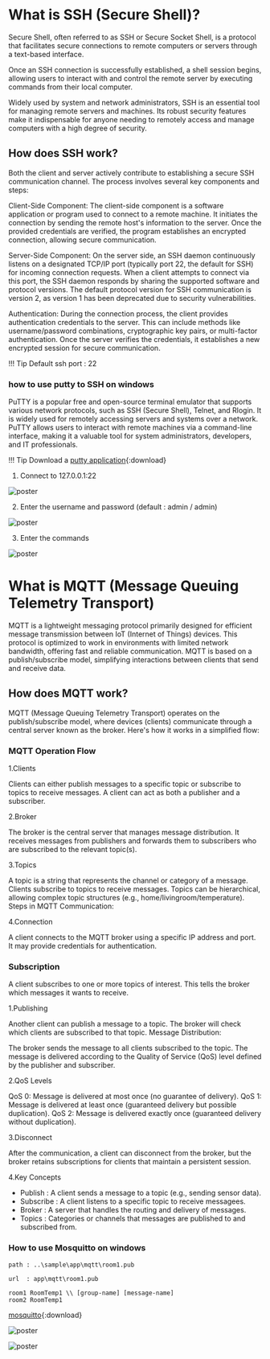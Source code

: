 # What is SSH (Secure Shell)?
Secure Shell, often referred to as SSH or Secure Socket Shell, is a protocol that facilitates secure connections to remote computers or servers through a text-based interface.

Once an SSH connection is successfully established, a shell session begins, allowing users to interact with and control the remote server by executing commands from their local computer.

Widely used by system and network administrators, SSH is an essential tool for managing remote servers and machines. Its robust security features make it indispensable for anyone needing to remotely access and manage computers with a high degree of security.


## How does SSH work?
Both the client and server actively contribute to establishing a secure SSH communication channel. The process involves several key components and steps:

Client-Side Component:
The client-side component is a software application or program used to connect to a remote machine. It initiates the connection by sending the remote host's information to the server. Once the provided credentials are verified, the program establishes an encrypted connection, allowing secure communication.

Server-Side Component:
On the server side, an SSH daemon continuously listens on a designated TCP/IP port (typically port 22, the default for SSH) for incoming connection requests. When a client attempts to connect via this port, the SSH daemon responds by sharing the supported software and protocol versions. The default protocol version for SSH communication is version 2, as version 1 has been deprecated due to security vulnerabilities.

Authentication:
During the connection process, the client provides authentication credentials to the server. This can include methods like username/password combinations, cryptographic key pairs, or multi-factor authentication. Once the server verifies the credentials, it establishes a new encrypted session for secure communication.


!!! Tip
    Default ssh port : 22



### how to use putty to SSH on windows

PuTTY is a popular free and open-source terminal emulator that supports various network protocols, such as SSH (Secure Shell), Telnet, and Rlogin. It is widely used for remotely accessing servers and systems over a network. PuTTY allows users to interact with remote machines via a command-line interface, making it a valuable tool for system administrators, developers, and IT professionals.

!!! Tip
    Download a [putty application](https://www.chiark.greenend.org.uk/~sgtatham/putty/latest.html){:download}


1) Connect to 127.0.0.1:22 
 
![poster](img/putty1.png)


2) Enter the username and password (default : admin / admin) 

![poster](img/putty2.png)



3) Enter the commands 

![poster](img/putty3.png)



# What is MQTT (Message Queuing Telemetry Transport)
MQTT is a lightweight messaging protocol primarily designed for efficient message transmission between IoT (Internet of Things) devices. This protocol is optimized to work in environments with limited network bandwidth, offering fast and reliable communication. MQTT is based on a publish/subscribe model, simplifying interactions between clients that send and receive data.

 
## How does MQTT work?


MQTT (Message Queuing Telemetry Transport) operates on the publish/subscribe model, where devices (clients) communicate through a central server known as the broker. Here's how it works in a simplified flow:

### MQTT Operation Flow

1.Clients

Clients can either publish messages to a specific topic or subscribe to topics to receive messages. A client can act as both a publisher and a subscriber.

2.Broker

The broker is the central server that manages message distribution. It receives messages from publishers and forwards them to subscribers who are subscribed to the relevant topic(s).

3.Topics

A topic is a string that represents the channel or category of a message. Clients subscribe to topics to receive messages. Topics can be hierarchical, allowing complex topic structures (e.g., home/livingroom/temperature).
Steps in MQTT Communication:

4.Connection

A client connects to the MQTT broker using a specific IP address and port. It may provide credentials for authentication.

### Subscription

A client subscribes to one or more topics of interest. This tells the broker which messages it wants to receive.

1.Publishing

Another client can publish a message to a topic. The broker will check which clients are subscribed to that topic.
Message Distribution:

The broker sends the message to all clients subscribed to the topic. The message is delivered according to the Quality of Service (QoS) level defined by the publisher and subscriber.

2.QoS Levels

QoS 0: Message is delivered at most once (no guarantee of delivery).
QoS 1: Message is delivered at least once (guaranteed delivery but possible duplication).
QoS 2: Message is delivered exactly once (guaranteed delivery without duplication).

3.Disconnect

After the communication, a client can disconnect from the broker, but the broker retains subscriptions for clients that maintain a persistent session.

4.Key Concepts

- Publish : A client sends a message to a topic (e.g., sending sensor data).
- Subscribe : A client listens to a specific topic to receive messagees.
- Broker : A server that handles the routing and delivery of messages.
- Topics : Categories or channels that messages are published to and subscribed from.

### How to use Mosquitto on windows

`path : ..\sample\app\mqtt\room1.pub`

`url  : app\mqtt\room1.pub`

``` 
room1 RoomTemp1 \\ [group-name] [message-name] 
room2 RoomTemp1
``` 



[mosquitto](https://mosquitto.org/download/){:download} 

![poster](img/mosquitto_login.png)

![poster](img/mosquitto.png)
